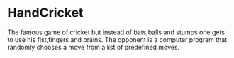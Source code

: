 # HandCricket
The famous game of cricket but instead of bats,balls and stumps one gets to use his fist,fingers and brains. The opponent is a computer program that randomly chooses a move from a list of predefined moves.

